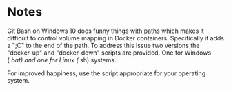 # Notes

Git Bash on Windows 10 does funny things with paths which makes it difficult to control volume mapping in Docker containers.
Specifically it adds a ";C" to the end of the path. To address this issue two versions the "docker-up" and "docker-down" scripts
are provided. One for Windows (*.bat) and one for Linux (*.sh) systems.

For improved happiness, use the script appropriate for your operating system.
